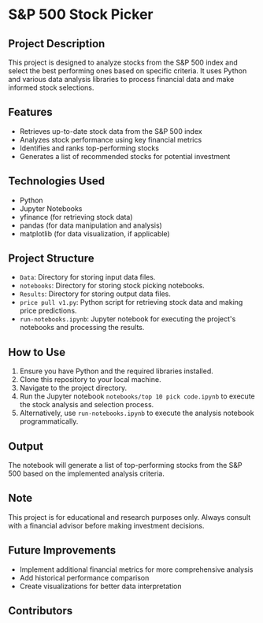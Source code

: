 # S&P 500 Stock Picker

## Project Description
This project is designed to analyze stocks from the S&P 500 index and select the best performing ones based on specific criteria. It uses Python and various data analysis libraries to process financial data and make informed stock selections.

## Features
- Retrieves up-to-date stock data from the S&P 500 index
- Analyzes stock performance using key financial metrics
- Identifies and ranks top-performing stocks
- Generates a list of recommended stocks for potential investment

## Technologies Used
- Python
- Jupyter Notebooks
- yfinance (for retrieving stock data)
- pandas (for data manipulation and analysis)
- matplotlib (for data visualization, if applicable)

## Project Structure
- `Data`: Directory for storing input data files.
- `notebooks`: Directory for storing stock picking notebooks.
- `Results`: Directory for storing output data files.
- `price pull v1.py`: Python script for retrieving stock data and making price predictions.
- `run-notebooks.ipynb`: Jupyter notebook for executing the project's notebooks and processing the results.


## How to Use
1. Ensure you have Python and the required libraries installed.
2. Clone this repository to your local machine.
3. Navigate to the project directory.
4. Run the Jupyter notebook `notebooks/top 10 pick code.ipynb` to execute the stock analysis and selection process.
5. Alternatively, use `run-notebooks.ipynb` to execute the analysis notebook programmatically.

## Output
The notebook will generate a list of top-performing stocks from the S&P 500 based on the implemented analysis criteria.

## Note
This project is for educational and research purposes only. Always consult with a financial advisor before making investment decisions.

## Future Improvements
- Implement additional financial metrics for more comprehensive analysis
- Add historical performance comparison
- Create visualizations for better data interpretation

## Contributors


